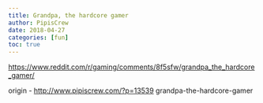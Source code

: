 ```yaml
---
title: Grandpa, the hardcore gamer
author: PipisCrew
date: 2018-04-27
categories: [fun]
toc: true
---
```


https://www.reddit.com/r/gaming/comments/8f5sfw/grandpa_the_hardcore_gamer/

origin - http://www.pipiscrew.com/?p=13539 grandpa-the-hardcore-gamer